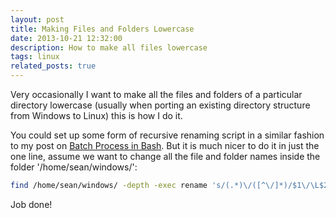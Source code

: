 ```yaml
---
layout: post
title: Making Files and Folders Lowercase
date: 2013-10-21 12:32:00
description: How to make all files lowercase 
tags: linux
related_posts: true
---
```


Very occasionally I want to make all the files and folders of a particular directory lowercase (usually when porting an existing directory structure from Windows to Linux) this is how I do it. 

You could set up some form of recursive renaming script in a similar fashion to my post on [Batch Process in Bash](https://seanelvidge.github.io/blog/2011/batch-process-in-bash/). But it is much nicer to do it in just the one line, assume we want to change all the file and folder names inside the folder '/home/sean/windows/':

```bash
find /home/sean/windows/ -depth -exec rename 's/(.*)\/([^\/]*)/$1\/\L$2/' {} \;
```

Job done!
